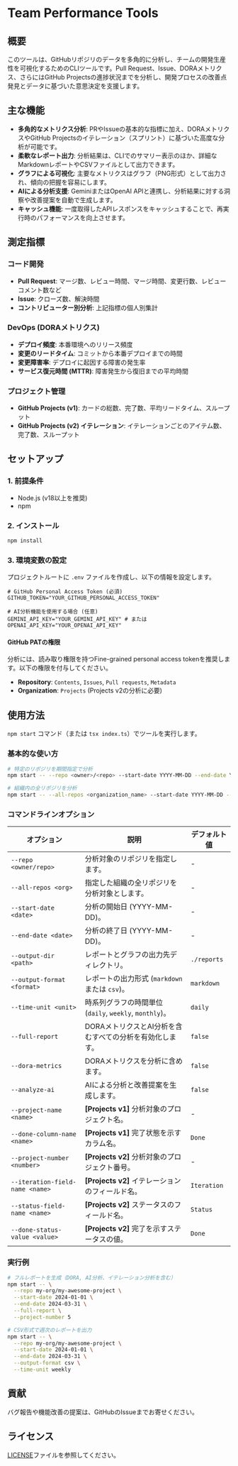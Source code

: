 # Team Performance Tools

## 概要

このツールは、GitHubリポジリのデータを多角的に分析し、チームの開発生産性を可視化するためのCLIツールです。Pull Request、Issue、DORAメトリクス、さらにはGitHub Projectsの進捗状況までを分析し、開発プロセスの改善点発見とデータに基づいた意思決定を支援します。

## 主な機能

- **多角的なメトリクス分析**: PRやIssueの基本的な指標に加え、DORAメトリクスやGitHub Projectsのイテレーション（スプリント）に基づいた高度な分析が可能です。
- **柔軟なレポート出力**: 分析結果は、CLIでのサマリー表示のほか、詳細なMarkdownレポートやCSVファイルとして出力できます。
- **グラフによる可視化**: 主要なメトリクスはグラフ（PNG形式）として出力され、傾向の把握を容易にします。
- **AIによる分析支援**: GeminiまたはOpenAI APIと連携し、分析結果に対する洞察や改善提案を自動で生成します。
- **キャッシュ機能**: 一度取得したAPIレスポンスをキャッシュすることで、再実行時のパフォーマンスを向上させます。

## 測定指標

### コード開発
- **Pull Request**: マージ数、レビュー時間、マージ時間、変更行数、レビューコメント数など
- **Issue**: クローズ数、解決時間
- **コントリビューター別分析**: 上記指標の個人別集計

### DevOps (DORAメトリクス)
- **デプロイ頻度**: 本番環境へのリリース頻度
- **変更のリードタイム**: コミットから本番デプロイまでの時間
- **変更障害率**: デプロイに起因する障害の発生率
- **サービス復元時間 (MTTR)**: 障害発生から復旧までの平均時間

### プロジェクト管理
- **GitHub Projects (v1)**: カードの総数、完了数、平均リードタイム、スループット
- **GitHub Projects (v2) イテレーション**: イテレーションごとのアイテム数、完了数、スループット

## セットアップ

### 1. 前提条件

- Node.js (v18以上を推奨)
- npm

### 2. インストール

```bash
npm install
```

### 3. 環境変数の設定

プロジェクトルートに `.env` ファイルを作成し、以下の情報を設定します。

```dotenv
# GitHub Personal Access Token (必須)
GITHUB_TOKEN="YOUR_GITHUB_PERSONAL_ACCESS_TOKEN"

# AI分析機能を使用する場合 (任意)
GEMINI_API_KEY="YOUR_GEMINI_API_KEY" # または OPENAI_API_KEY="YOUR_OPENAI_API_KEY"
```

#### GitHub PATの権限

分析には、読み取り権限を持つFine-grained personal access tokenを推奨します。以下の権限を付与してください。

- **Repository**: `Contents`, `Issues`, `Pull requests`, `Metadata`
- **Organization**: `Projects` (Projects v2の分析に必要)

## 使用方法

`npm start` コマンド（または `tsx index.ts`）でツールを実行します。

### 基本的な使い方

```bash
# 特定のリポジリを期間指定で分析
npm start -- --repo <owner>/<repo> --start-date YYYY-MM-DD --end-date YYYY-MM-DD

# 組織内の全リポジリを分析
npm start -- --all-repos <organization_name> --start-date YYYY-MM-DD --end-date YYYY-MM-DD
```

### コマンドラインオプション

| オプション | 説明 | デフォルト値 |
| --- | --- | --- |
| `--repo <owner/repo>` | 分析対象のリポジリを指定します。 | - |
| `--all-repos <org>` | 指定した組織の全リポジリを分析対象とします。 | - |
| `--start-date <date>` | 分析の開始日 (YYYY-MM-DD)。 | - |
| `--end-date <date>` | 分析の終了日 (YYYY-MM-DD)。 | - |
| `--output-dir <path>` | レポートとグラフの出力先ディレクトリ。 | `./reports` |
| `--output-format <format>` | レポートの出力形式 (`markdown` または `csv`)。 | `markdown` |
| `--time-unit <unit>` | 時系列グラフの時間単位 (`daily`, `weekly`, `monthly`)。 | `daily` |
| `--full-report` | DORAメトリクスとAI分析を含むすべての分析を有効化します。 | `false` |
| `--dora-metrics` | DORAメトリクスを分析に含めます。 | `false` |
| `--analyze-ai` | AIによる分析と改善提案を生成します。 | `false` |
| `--project-name <name>` | **[Projects v1]** 分析対象のプロジェクト名。 | - |
| `--done-column-name <name>` | **[Projects v1]** 完了状態を示すカラム名。 | `Done` |
| `--project-number <number>` | **[Projects v2]** 分析対象のプロジェクト番号。 | - |
| `--iteration-field-name <name>` | **[Projects v2]** イテレーションのフィールド名。 | `Iteration` |
| `--status-field-name <name>` | **[Projects v2]** ステータスのフィールド名。 | `Status` |
| `--done-status-value <value>` | **[Projects v2]** 完了を示すステータスの値。 | `Done` |

### 実行例

```bash
# フルレポートを生成（DORA, AI分析、イテレーション分析を含む）
npm start -- \
  --repo my-org/my-awesome-project \
  --start-date 2024-01-01 \
  --end-date 2024-03-31 \
  --full-report \
  --project-number 5

# CSV形式で週次のレポートを出力
npm start -- \
  --repo my-org/my-awesome-project \
  --start-date 2024-01-01 \
  --end-date 2024-03-31 \
  --output-format csv \
  --time-unit weekly
```

## 貢献

バグ報告や機能改善の提案は、GitHubのIssueまでお寄せください。

## ライセンス

[LICENSE](LICENSE)ファイルを参照してください。

